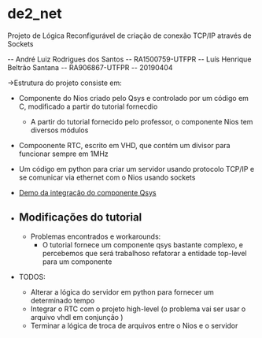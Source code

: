 # de2_net

Projeto de Lógica Reconfigurável de criação de conexão TCP/IP através de Sockets

-- André Luiz Rodrigues dos Santos
-- RA1500759-UTFPR
-- Luís Henrique Beltrão Santana
-- RA906867-UTFPR
-- 20190404

  ->Estrutura do projeto consiste em:
   - Componente do Nios criado pelo Qsys e controlado por um código em C, modificado a partir do tutorial fornecdio
      - A partir do tutorial fornecido pelo professor, o componente Nios tem diversos módulos
   - Compoonente RTC, escrito em VHD, que contém um divisor para funcionar sempre em 1MHz
   - Um código em python para criar um servidor usando protocolo TCP/IP e se comunicar via ethernet com o Nios usando sockets
 
 - [Demo da integração do componente Qsys](-)
 
 - Modificações do tutorial
    - 
    
   - Problemas encontrados e workarounds:
      - O tutorial fornece um componente qsys bastante complexo, e percebemos que será trabalhoso refatorar a entidade top-level para um
      componente

- TODOS:
  - Alterar a lógica do servidor em python para fornecer um determinado tempo
  - Integrar o RTC com o projeto high-level (o problema vai ser usar o arquivo vhdl em conjunção )
  - Terminar a lógica de troca de arquivos entre o Nios e o servidor 
  
  
